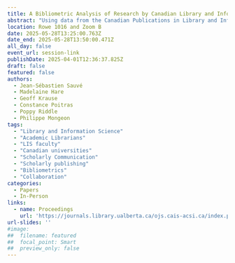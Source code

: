 ```yaml
---
title: A Bibliometric Analysis of Research by Canadian Library and Information Science Academics and Practitioners
abstract: "Using data from the Canadian Publications in Library and Information Science Database, this study maps the scholarly contributions of Canadian LIS scholars and academic librarians to the field of LIS and examines whether Canadian LIS research is characterized by silos. This paper examines the similarities and differences in publications, impact, topics, and publication venues between academic librarians and scholars in Canada, as well as the extent to which academics and practitioners engage in research collaborations or reference each other’s work. While there is some overlap in research topics and publication venues between LIS academics and academic librarians, the two groups appear to act as distinct research communities with distinct topical foci and publishing habits. The two groups also do not appear to engage with each other strongly, either through collaboration or citing each other’s work."
location: Rowe 1016 and Zoom B
date: 2025-05-28T13:25:00.763Z
date_end: 2025-05-28T13:50:00.471Z
all_day: false
event_url: session-link
publishDate: 2025-04-01T12:36:37.825Z
draft: false
featured: false
authors:
  - Jean-Sébastien Sauvé
  - Madelaine Hare
  - Geoff Krause
  - Constance Poitras
  - Poppy Riddle
  - Philippe Mongeon
tags:
  - "Library and Information Science"
  - "Academic Librarians"
  - "LIS faculty"
  - "Canadian universities"
  - "Scholarly Communication"
  - "Scholarly publishing" 
  - "Bibliometrics"
  - "Collaboration"
categories:
  - Papers
  - In-Person
links:
  - name: Proceedings
    url: 'https://journals.library.ualberta.ca/ojs.cais-acsi.ca/index.php/cais-asci/article/view/1908'
url-slides: ''
#image:
##  filename: featured
##  focal_point: Smart
##  preview_only: false
---
```

